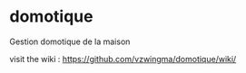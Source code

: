 # domotique #
Gestion domotique de la maison


visit the wiki : https://github.com/vzwingma/domotique/wiki/